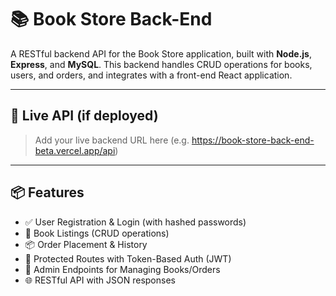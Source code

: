 # 📚 Book Store Back-End

A RESTful backend API for the Book Store application, built with **Node.js**, **Express**, and **MySQL**. This backend handles CRUD operations for books, users, and orders, and integrates with a front-end React application.

---

## 🚀 Live API (if deployed)
> Add your live backend URL here (e.g. https://book-store-back-end-beta.vercel.app/api)

---

## 📦 Features

- ✅ User Registration & Login (with hashed passwords)
- 🛒 Book Listings (CRUD operations)
- 📦 Order Placement & History
- 🔐 Protected Routes with Token-Based Auth (JWT)
- 🧾 Admin Endpoints for Managing Books/Orders
- 🌐 RESTful API with JSON responses

